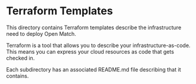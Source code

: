 # Terraform Templates

This directory contains Terraform templates describe the infrastructure need to
deploy Open Match.

Terraform is a tool that allows you to describe your infrastructure-as-code.
This means you can express your cloud resources as code that gets checked in.

Each subdirectory has an associated README.md file describing that it contains.
